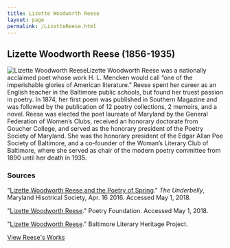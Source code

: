 ```yaml
---
title: Lizette Woodworth Reese
layout: page
permalink: /LizetteReese.html
---
```


## Lizette Woodworth Reese (1856-1935)
<div style="float: left"><img src="https://elizajames.github.io/WLCB_draft/assets/img/LizetteReese.jpg" alt="Lizette Woodworth Reese"></div>

Lizette Woodworth Reese was a nationally acclaimed poet whose work H. L. Mencken would call “one of the imperishable glories of American literature.” Reese spent her career as an English teacher in the Baltimore public schools, but found her truest passion in poetry. In 1874, her first poem was published in Southern Magazine and was followed by the publication of 12 poetry collections, 2 memoirs, and a novel. Reese was elected the poet laureate of Maryland by the General Federation of Women’s Clubs, received an honorary doctorate from Goucher College, and served as the honorary president of the Poetry Society of Maryland. She was the honorary president of the Edgar Allan Poe Society of Baltimore, and a co-founder of the Woman’s Literary Club of Baltimore, where she served as chair of the modern poetry committee from 1890 until her death in 1935.

### Sources

"[Lizette Woodworth Reese and the Poetry of Spring](http://www.mdhs.org/underbelly/2015/04/16/lizette-woodworth-reese-and-the-poetry-of-spring/)." *The Underbelly*, Maryland Hisotrical Society, Apr. 16 2016. Accessed May 1, 2018.

"[Lizette Woodworth Reese](https://www.poetryfoundation.org/poets/lizette-woodworth-reese)." Poetry Foundation. Accessed May 1, 2018. 

"[Lizette Woodworth Reese](http://baltimoreauthors.ubalt.edu/writers/lizettereese.htm)." Baltimore Literary Heritage Project.

[View Reese's Works](https://elizajames.github.io/WLCB_draft/browse.html#lizette)
